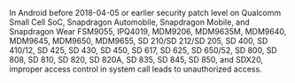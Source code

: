 In Android before 2018-04-05 or earlier security patch level on Qualcomm Small Cell SoC, Snapdragon Automobile, Snapdragon Mobile, and Snapdragon Wear FSM9055, IPQ4019, MDM9206, MDM9635M, MDM9640, MDM9645, MDM9650, MDM9655, SD 210/SD 212/SD 205, SD 400, SD 410/12, SD 425, SD 430, SD 450, SD 617, SD 625, SD 650/52, SD 800, SD 808, SD 810, SD 820, SD 820A, SD 835, SD 845, SD 850, and SDX20, improper access control in system call leads to unauthorized access.